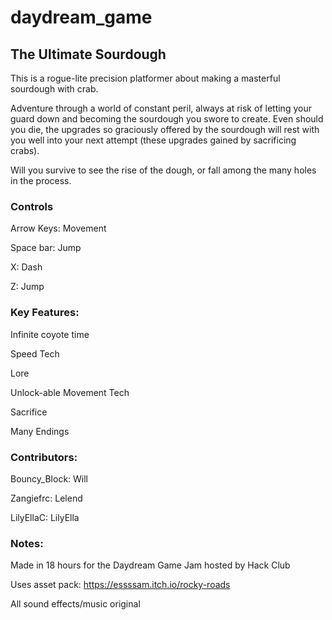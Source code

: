 # daydream_game

## The Ultimate Sourdough
This is a rogue-lite precision platformer about making a masterful sourdough with crab.

Adventure through a world of constant peril, always at risk of letting your guard down and becoming the sourdough you swore to create. Even should you die, the upgrades so graciously offered by the sourdough will rest with you well into your next attempt (these upgrades gained by sacrificing crabs).

Will you survive to see the rise of the dough, or fall among the many holes in the process. 

### Controls

​Arrow Keys: Movement

Space bar: Jump

X: Dash

Z:  Jump

### Key Features:

Infinite coyote time

Speed Tech

Lore

Unlock-able Movement Tech

Sacrifice

Many Endings

### Contributors:

Bouncy_Block: Will

Zangiefrc: Lelend

LilyEllaC: LilyElla

### Notes:

Made in 18 hours for the Daydream Game Jam hosted by Hack Club

Uses asset pack: https://essssam.itch.io/rocky-roads

All sound effects/music original
